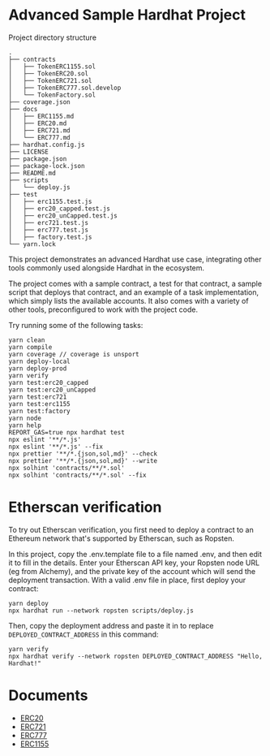 # Advanced Sample Hardhat Project

Project directory structure
``` shell
.
├── contracts
│   ├── TokenERC1155.sol
│   ├── TokenERC20.sol
│   ├── TokenERC721.sol
│   ├── TokenERC777.sol.develop
│   └── TokenFactory.sol
├── coverage.json
├── docs
│   ├── ERC1155.md
│   ├── ERC20.md
│   ├── ERC721.md
│   └── ERC777.md
├── hardhat.config.js
├── LICENSE
├── package.json
├── package-lock.json
├── README.md
├── scripts
│   └── deploy.js
├── test
│   ├── erc1155.test.js
│   ├── erc20_capped.test.js
│   ├── erc20_unCapped.test.js
│   ├── erc721.test.js
│   ├── erc777.test.js
│   ├── factory.test.js
└── yarn.lock

```

This project demonstrates an advanced Hardhat use case, integrating other tools commonly used alongside Hardhat in the ecosystem.

The project comes with a sample contract, a test for that contract, a sample script that deploys that contract, and an example of a task implementation, which simply lists the available accounts. It also comes with a variety of other tools, preconfigured to work with the project code.

Try running some of the following tasks:

```shell
yarn clean
yarn compile
yarn coverage // coverage is unsport
yarn deploy-local
yarn deploy-prod
yarn verify
yarn test:erc20_capped
yarn test:erc20_unCapped
yarn test:erc721
yarn test:erc1155
yarn test:factory
yarn node
yarn help
REPORT_GAS=true npx hardhat test
npx eslint '**/*.js'
npx eslint '**/*.js' --fix
npx prettier '**/*.{json,sol,md}' --check
npx prettier '**/*.{json,sol,md}' --write
npx solhint 'contracts/**/*.sol'
npx solhint 'contracts/**/*.sol' --fix
```

# Etherscan verification

To try out Etherscan verification, you first need to deploy a contract to an Ethereum network that's supported by Etherscan, such as Ropsten.

In this project, copy the .env.template file to a file named .env, and then edit it to fill in the details. Enter your Etherscan API key, your Ropsten node URL (eg from Alchemy), and the private key of the account which will send the deployment transaction. With a valid .env file in place, first deploy your contract:

```shell
yarn deploy
npx hardhat run --network ropsten scripts/deploy.js
```

Then, copy the deployment address and paste it in to replace `DEPLOYED_CONTRACT_ADDRESS` in this command:

```shell
yarn verify
npx hardhat verify --network ropsten DEPLOYED_CONTRACT_ADDRESS "Hello, Hardhat!"
```

# Documents

- [ERC20](./docs/ERC20)  
- [ERC721](./docs/ERC721)  
- [ERC777](./docs/ERC777)  
- [ERC1155](./docs/ERC1155)  